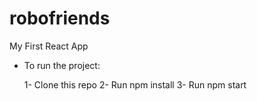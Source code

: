 # robofriends
My First React App

- To run the project:

  1- Clone this repo
  2- Run npm install
  3- Run npm start
